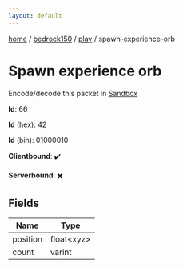 ```yaml
---
layout: default
---
```


[home](/)  /  [bedrock150](/protocol/bedrock150)  /  [play](/protocol/bedrock150/play)  /  spawn-experience-orb

# Spawn experience orb

Encode/decode this packet in [Sandbox](../../../sandbox/bedrock150#Play.SpawnExperienceOrb)

**Id**: 66

**Id** (hex): 42

**Id** (bin): 01000010

**Clientbound**: ✔️

**Serverbound**: ✖️

## Fields

Name | Type
---|---
position | float&lt;xyz&gt;
count | varint
